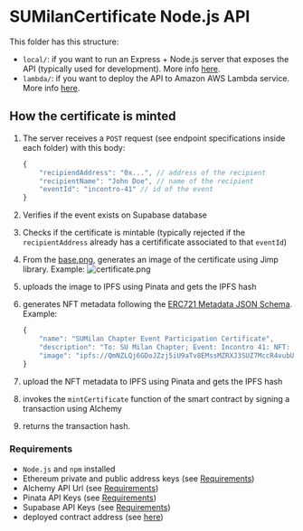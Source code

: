 # SUMilanCertificate Node.js API
This folder has this structure:
- `local/`: if you want to run an Express + Node.js server that exposes the API (typically used for development). More info [here](local/README.md).
- `lambda/`: if you want to deploy the API to Amazon AWS Lambda service. More info [here](lambda/README.md).

## How the certificate is minted
1. The server receives a `POST` request (see endpoint specifications inside each folder) with this body:
    ```javascript
    {
        "recipiendAddress": "0x...", // address of the recipient
        "recipientName": "John Doe", // name of the recipient
        "eventId": "incontro-41" // id of the event
    }
    ```
2. Verifies if the event exists on Supabase database
3. Checks if the certificate is mintable (typically rejected if the `recipientAddress` already has a certifificate associated to that `eventId`)
4. From the [base.png](local/base.png), generates an image of the certificate using Jimp library. Example:
![certificate.png](https://gateway.pinata.cloud/ipfs/QmNZLQj6GDoJZzj5iU9aTv8EMssMZRXJ3SUZ7MccR4vubU)

5. uploads the image to IPFS using Pinata and gets the IPFS hash
6. generates NFT metadata following the [ERC721 Metadata JSON Schema](https://eips.ethereum.org/EIPS/eip-721#specification). Example:
    ```javascript
    {
        "name": "SUMilan Chapter Event Participation Certificate",
        "description": "To: SU Milan Chapter; Event: Incontro 41: NFT: che cosa sono e come funzionano; Date: 24/09/2021",
        "image": "ipfs://QmNZLQj6GDoJZzj5iU9aTv8EMssMZRXJ3SUZ7MccR4vubU"
    }
    ```
7. upload the NFT metadata to IPFS using Pinata and gets the IPFS hash
8. invokes the `mintCertificate` function of the smart contract by signing a transaction using Alchemy
9. returns the transaction hash.

### Requirements
- `Node.js` and `npm` installed
- Ethereum private and public address keys (see [Requirements](../README.md#2-ethereum-wallet))
- Alchemy API Url (see [Requirements](../README.md#3-alchemy-api))
- Pinata API Keys (see [Requirements](../README.md#4-ipfs--pinata-api))
- Supabase API Keys (see [Requirements](../README.md#5-supabase-api))
- deployed contract address (see [here](../README.md#store-the-contract-address))